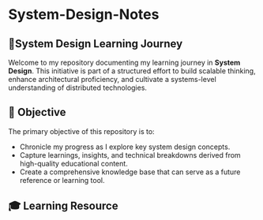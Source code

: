 # System-Design-Notes
## 🚀System Design Learning Journey

Welcome to my repository documenting my learning journey in **System Design**. This initiative is part of a structured effort to build scalable thinking, enhance architectural proficiency, and cultivate a systems-level understanding of distributed technologies.

## 📌 Objective
The primary objective of this repository is to:
- Chronicle my progress as I explore key system design concepts.
- Capture learnings, insights, and technical breakdowns derived from high-quality educational content.
- Create a comprehensive knowledge base that can serve as a future reference or learning tool.

## 🎓 Learning Resource
